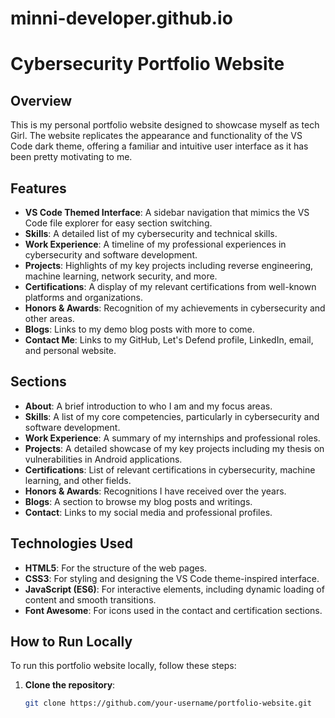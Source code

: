 # minni-developer.github.io
# Cybersecurity Portfolio Website

## Overview

This is my personal portfolio website designed to showcase myself as tech Girl. The website replicates the appearance and functionality of the VS Code dark theme, offering a familiar and intuitive user interface as it has been pretty motivating to me.

## Features

- **VS Code Themed Interface**: A sidebar navigation that mimics the VS Code file explorer for easy section switching.
- **Skills**: A detailed list of my cybersecurity and technical skills.
- **Work Experience**: A timeline of my professional experiences in cybersecurity and software development.
- **Projects**: Highlights of my key projects including reverse engineering, machine learning, network security, and more.
- **Certifications**: A display of my relevant certifications from well-known platforms and organizations.
- **Honors & Awards**: Recognition of my achievements in cybersecurity and other areas.
- **Blogs**: Links to my demo blog posts with more to come.
- **Contact Me**: Links to my GitHub, Let's Defend profile, LinkedIn, email, and personal website.

## Sections

- **About**: A brief introduction to who I am and my focus areas.
- **Skills**: A list of my core competencies, particularly in cybersecurity and software development.
- **Work Experience**: A summary of my internships and professional roles.
- **Projects**: A detailed showcase of my key projects including my thesis on vulnerabilities in Android applications.
- **Certifications**: List of relevant certifications in cybersecurity, machine learning, and other fields.
- **Honors & Awards**: Recognitions I have received over the years.
- **Blogs**: A section to browse my blog posts and writings.
- **Contact**: Links to my social media and professional profiles.

## Technologies Used

- **HTML5**: For the structure of the web pages.
- **CSS3**: For styling and designing the VS Code theme-inspired interface.
- **JavaScript (ES6)**: For interactive elements, including dynamic loading of content and smooth transitions.
- **Font Awesome**: For icons used in the contact and certification sections.

## How to Run Locally

To run this portfolio website locally, follow these steps:

1. **Clone the repository**:
   ```bash
   git clone https://github.com/your-username/portfolio-website.git
